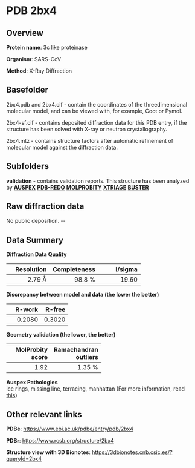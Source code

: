 # PDB 2bx4

## Overview

**Protein name**: 3c like proteinase

**Organism**: SARS-CoV

**Method**: X-Ray Diffraction

## Basefolder

2bx4.pdb and 2bx4.cif - contain the coordinates of the threedimensional molecular model, and can be viewed with, for example, Coot or Pymol.

2bx4-sf.cif - contains deposited diffraction data for this PDB entry, if the structure has been solved with X-ray or neutron crystallography.

2bx4.mtz - contains structure factors after automatic refinement of molecular model against the diffraction data.

## Subfolders





**validation** - contains validation reports. This structure has been analyzed by [**AUSPEX**](https://github.com/thorn-lab/coronavirus_structural_task_force/tree/master/pdb/3c_like_proteinase/SARS-CoV/2bx4/validation/auspex) [**PDB-REDO**](https://github.com/thorn-lab/coronavirus_structural_task_force/tree/master/pdb/3c_like_proteinase/SARS-CoV/2bx4/validation/pdb-redo) [**MOLPROBITY**](https://github.com/thorn-lab/coronavirus_structural_task_force/tree/master/pdb/3c_like_proteinase/SARS-CoV/2bx4/validation/molprobity) [**XTRIAGE**](https://github.com/thorn-lab/coronavirus_structural_task_force/blob/master/pdb/3c_like_proteinase/SARS-CoV/2bx4/validation/Xtriage_output.log) [**BUSTER**](https://www.globalphasing.com/buster/wiki/index.cgi?Covid19Pdb2BX4)

## Raw diffraction data

No public deposition. --<br> 

## Data Summary
**Diffraction Data Quality**

|   | Resolution | Completeness| I/sigma |
|---|-------------:|----------------:|--------------:|
|   |2.79 Å|98.8  %|<img width=50/>19.60|

**Discrepancy between model and data (the lower the better)**

|   | **R-work**| **R-free**   
|---|-------------:|----------------:|           
||  0.2080|  0.3020|

**Geometry validation (the lower, the better)**

|   |**MolProbity<br>score**| **Ramachandran<br>outliers** 
|---|-------------:|----------------:|
||  1.92|  1.35 %|

**Auspex Pathologies**<br> ice rings, missing line, terracing, manhattan (For more information, read [this](https://github.com/thorn-lab/coronavirus_structural_task_force/blob/master/pdb/3c_like_proteinase/SARS-CoV/2bx4/validation/auspex/2bx4_auspex_comments.txt))

 



## Other relevant links 
**PDBe**:  https://www.ebi.ac.uk/pdbe/entry/pdb/2bx4
 
**PDBr**: https://www.rcsb.org/structure/2bx4 

**Structure view with 3D Bionotes**: https://3dbionotes.cnb.csic.es/?queryId=2bx4

